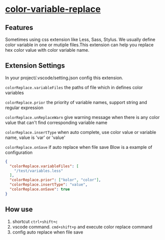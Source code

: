 # [color-variable-replace](https://marketplace.visualstudio.com/items?itemName=color-variable-replace.color-variable-replace)
## Features
Sometimes using css extension like Less, Sass, Stylus. We usually define color variable in one or mutiple files.This extension can help you replace hex color value with color variable name.

## Extension Settings
In your project/.vscode/setting.json config this extension.

`colorReplace.variableFiles` the paths of file which in defines color variables

`colorReplace.prior` the priority of variable names, support string and regular expression

`colorReplace.unReplaceWarn` give warning message when there is any color value that can't find corresponding variable name

`colorReplace.insertType` when auto complete, use color value or variable name, value is 'var' or 'value'

`colorReplace.onSave` if auto replace when file save
Blow is a example of configuration
```json
{
  "colorReplace.variableFiles": [
    "/test/variables.less"
  ],
  "colorReplace.prior": ["kolor", "color"],
  "colorReplace.insertType": "value",
  "colorReplace.onSave": true
}
```
## How use
1. shortcut `ctrl+shift+c`
2. vscode command. `cmd+shift+p` and execute color replace command
3. config auto replace when file save
